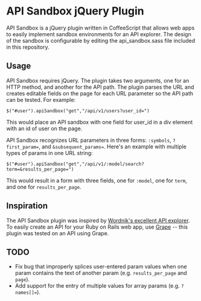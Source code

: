 API Sandbox jQuery Plugin
=========================

API Sandbox is a jQuery plugin written in CoffeeScript that allows web apps to easily implement sandbox environments for an API explorer. The design of the sandbox is configurable by editing the api_sandbox.sass file included in this repository.

Usage
-----

API Sandbox requires jQuery. The plugin takes two arguments, one for an HTTP method, and another for the API path. The plugin parses the URL and creates editable fields on the page for each URL parameter so the API path can be tested. For example:

    $("#user").apiSandbox("get","/api/v1/users?user_id=")

This would place an API sandbox with one field for user_id in a div element with an id of user on the page.

API Sandbox recognizes URL parameters in three forms: `:symbols`, `?first_param=`, and `&subsequent_params=`. Here's an example with multiple types of params in one URL string:

    $("#user").apiSandbox("get","/api/v1/:model/search?term=&results_per_page=")

This would result in a form with three fields, one for `:model`, one for `term`, and one for `results_per_page`.

Inspiration
-----------

The API Sandbox plugin was inspired by [Wordnik's excellent API explorer](http://developer.wordnik.com/docs). To easily create an API for your Ruby on Rails web app, use [Grape](https://github.com/intridea/grape) -- this plugin was tested on an API using Grape.

TODO
----

* Fix bug that improperly splices user-entered param values when one param contains the text of another param (e.g. `results_per_page` and `page`).
* Add support for the entry of multiple values for array params (e.g. `?names[]=`).